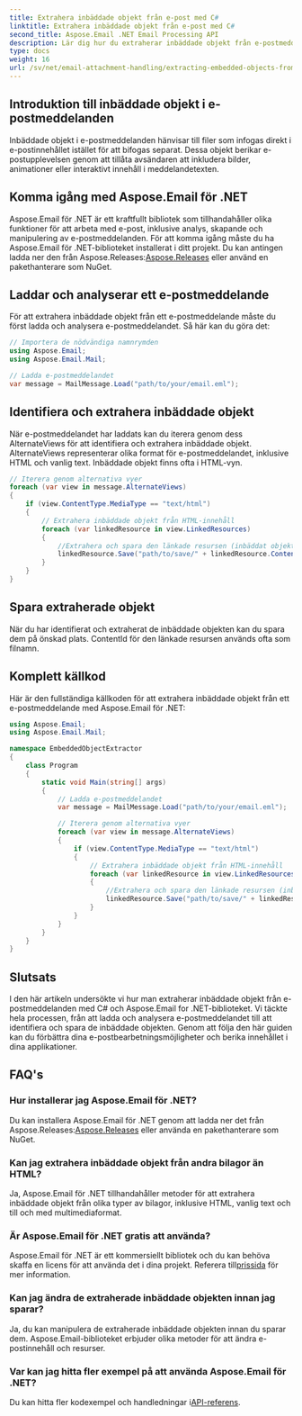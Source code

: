 ```yaml
---
title: Extrahera inbäddade objekt från e-post med C#
linktitle: Extrahera inbäddade objekt från e-post med C#
second_title: Aspose.Email .NET Email Processing API
description: Lär dig hur du extraherar inbäddade objekt från e-postmeddelanden med C# och Aspose.Email för .NET. Steg-för-steg guide med kodexempel.
type: docs
weight: 16
url: /sv/net/email-attachment-handling/extracting-embedded-objects-from-email-with-csharp/
---
```


## Introduktion till inbäddade objekt i e-postmeddelanden

Inbäddade objekt i e-postmeddelanden hänvisar till filer som infogas direkt i e-postinnehållet istället för att bifogas separat. Dessa objekt berikar e-postupplevelsen genom att tillåta avsändaren att inkludera bilder, animationer eller interaktivt innehåll i meddelandetexten.

## Komma igång med Aspose.Email för .NET

Aspose.Email för .NET är ett kraftfullt bibliotek som tillhandahåller olika funktioner för att arbeta med e-post, inklusive analys, skapande och manipulering av e-postmeddelanden. För att komma igång måste du ha Aspose.Email för .NET-biblioteket installerat i ditt projekt. Du kan antingen ladda ner den från Aspose.Releases:[Aspose.Releases](https://releases.aspose.com/email/net/) eller använd en pakethanterare som NuGet.

## Laddar och analyserar ett e-postmeddelande

För att extrahera inbäddade objekt från ett e-postmeddelande måste du först ladda och analysera e-postmeddelandet. Så här kan du göra det:

```csharp
// Importera de nödvändiga namnrymden
using Aspose.Email;
using Aspose.Email.Mail;

// Ladda e-postmeddelandet
var message = MailMessage.Load("path/to/your/email.eml");
```

## Identifiera och extrahera inbäddade objekt

När e-postmeddelandet har laddats kan du iterera genom dess AlternateViews för att identifiera och extrahera inbäddade objekt. AlternateViews representerar olika format för e-postmeddelandet, inklusive HTML och vanlig text. Inbäddade objekt finns ofta i HTML-vyn.

```csharp
// Iterera genom alternativa vyer
foreach (var view in message.AlternateViews)
{
    if (view.ContentType.MediaType == "text/html")
    {
        // Extrahera inbäddade objekt från HTML-innehåll
        foreach (var linkedResource in view.LinkedResources)
        {
            //Extrahera och spara den länkade resursen (inbäddat objekt)
            linkedResource.Save("path/to/save/" + linkedResource.ContentId);
        }
    }
}
```

## Spara extraherade objekt

När du har identifierat och extraherat de inbäddade objekten kan du spara dem på önskad plats. ContentId för den länkade resursen används ofta som filnamn.

## Komplett källkod

Här är den fullständiga källkoden för att extrahera inbäddade objekt från ett e-postmeddelande med Aspose.Email för .NET:

```csharp
using Aspose.Email;
using Aspose.Email.Mail;

namespace EmbeddedObjectExtractor
{
    class Program
    {
        static void Main(string[] args)
        {
            // Ladda e-postmeddelandet
            var message = MailMessage.Load("path/to/your/email.eml");

            // Iterera genom alternativa vyer
            foreach (var view in message.AlternateViews)
            {
                if (view.ContentType.MediaType == "text/html")
                {
                    // Extrahera inbäddade objekt från HTML-innehåll
                    foreach (var linkedResource in view.LinkedResources)
                    {
                        //Extrahera och spara den länkade resursen (inbäddat objekt)
                        linkedResource.Save("path/to/save/" + linkedResource.ContentId);
                    }
                }
            }
        }
    }
}
```

## Slutsats

I den här artikeln undersökte vi hur man extraherar inbäddade objekt från e-postmeddelanden med C# och Aspose.Email for .NET-biblioteket. Vi täckte hela processen, från att ladda och analysera e-postmeddelandet till att identifiera och spara de inbäddade objekten. Genom att följa den här guiden kan du förbättra dina e-postbearbetningsmöjligheter och berika innehållet i dina applikationer.

## FAQ's

### Hur installerar jag Aspose.Email för .NET?

 Du kan installera Aspose.Email för .NET genom att ladda ner det från Aspose.Releases:[Aspose.Releases](https://releases.aspose.com/email/net/) eller använda en pakethanterare som NuGet. 

### Kan jag extrahera inbäddade objekt från andra bilagor än HTML?

Ja, Aspose.Email för .NET tillhandahåller metoder för att extrahera inbäddade objekt från olika typer av bilagor, inklusive HTML, vanlig text och till och med multimediaformat.

### Är Aspose.Email för .NET gratis att använda?

 Aspose.Email för .NET är ett kommersiellt bibliotek och du kan behöva skaffa en licens för att använda det i dina projekt. Referera till[prissida](https://purchase.aspose.com/pricing/email/net) för mer information.

### Kan jag ändra de extraherade inbäddade objekten innan jag sparar?

Ja, du kan manipulera de extraherade inbäddade objekten innan du sparar dem. Aspose.Email-biblioteket erbjuder olika metoder för att ändra e-postinnehåll och resurser.

### Var kan jag hitta fler exempel på att använda Aspose.Email för .NET?

 Du kan hitta fler kodexempel och handledningar i[API-referens](https://reference.aspose.com/email/net/). 